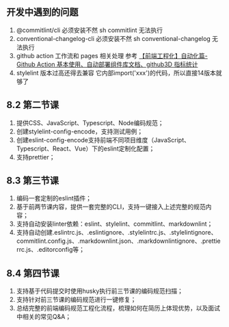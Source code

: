 <!--
 * @Author: 吴昌禄 wuzhanglu@qq.com
 * @Date: 2025-01-14 00:20:58
 * @LastEditors: 吴昌禄 wuzhanglu@qq.com
 * @LastEditTime: 2025-01-15 19:39:24
 * @FilePath: /wu-front-spec/readme.md
 * @Description: 这是默认设置,请设置`customMade`, 打开koroFileHeader查看配置 进行设置: https://github.com/OBKoro1/koro1FileHeader/wiki/%E9%85%8D%E7%BD%AE
-->

## 开发中遇到的问题

1. @commitlint/cli 必须安装不然 sh commitlint 无法执行
2. conventional-changelog-cli 必须安装不然 sh conventional-changelog 无法执行
3. github action 工作流和 pages 相关处理 参考 [【前端工程化】自动化篇-Github Action 基本使用、自动部署组件库文档、github3D 指标统计](https://juejin.cn/post/7356815857078157331?searchId=20250114000759B69C3611EFE295264B28#heading-41)
4. stylelint 版本过高还得去兼容 它内部import('xxx')的代码，所以直接14版本就够了


## 8.2 第二节课
1. 提供CSS、JavaScript、Typescript、Node编码规范；
2. 创建stylelint-config-encode，支持测试用例；
3. 创建eslint-config-encode支持前端不同项目维度（JavaScript、Typescript、React、Vue）下的eslint定制化配置；
4. 支持prettier；

## 8.3 第三节课
1. 编码一套定制的eslint插件；
2. 基于前两节课内容，提供一套完整的CLI，支持一键接入上述完整的规范内容；
3. 支持自动安装linter依赖：eslint、stylelint、commitlint、markdownlint；
4. 支持自动创建.eslintrc.js、.eslintignore、.stylelintrc.js、.stylelintignore、commitlint.config.js、.markdownlint.json、.markdownlintignore、.prettierrc.js、.editorconfig等；

## 8.4 第四节课
1. 支持基于代码提交时使用husky执行前三节课的编码规范扫描；
2. 支持针对前三节课的编码规范进行一键修复；
3. 总结完整的前端编码规范工程化流程，梳理如何在简历上体现优势，以及面试中相关的常见Q&A；